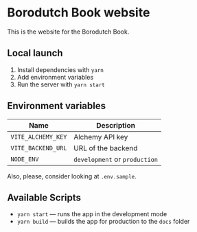 # Borodutch Book website

This is the website for the Borodutch Book.

## Local launch

1. Install dependencies with `yarn`
2. Add environment variables
3. Run the server with `yarn start`

## Environment variables

| Name               | Description                   |
| ------------------ | ----------------------------- |
| `VITE_ALCHEMY_KEY` | Alchemy API key               |
| `VITE_BACKEND_URL` | URL of the backend            |
| `NODE_ENV`         | `development` or `production` |

Also, please, consider looking at `.env.sample`.

## Available Scripts

- `yarn start` — runs the app in the development mode
- `yarn build` — builds the app for production to the `docs` folder
